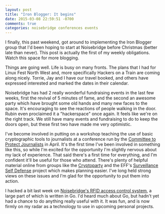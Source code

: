 ```yaml
---
layout: post
title: "Iron Blogger: It begins"
date: 2015-03-08 22:59:51 -0700
comments: true
categories: noisebridge conferences events
---
```


I finally, this past weekend, got around to implementing the Iron Blogger group that I'd been hoping to start at Noisebridge before Christmas (better late than never). This post is actually the first of my weekly obligations. Watch this space for more blogging.

Things are going well. Life is busy on many fronts. The plans that I had for Linux Fest North West and, more specifically Hackers on a Train are coming along nicely. Torrie, Jay and I have our travel booked, and others have expressed interested and marked the dates in their calendar.

Noisebridge has had 2 really wonderful fundraising events in the last few weeks, first the revival of 5 minutes of fame, and the second an awesome party  which have brought some old hands and many new faces to the space. It's encouraging to see the reactions of people walking in the door. Rubin even proclaimed it a "hackerspace" once again. It feels like we're on the right track. We still have many events and fundraising to do to keep the doors open, but these first two have made me very optimistic.

I've become involved in putting on a workshop teaching the use of basic cryptographic tools to journalists at a conference run by the [Committee to Protect Journalists](https://www.cpj.org/) in April. It's the first time I've been involved in something like this, so while I'm excited for the opportunity I'm slightly nervous about my lack of experience. That said there's a first time for everything, and I'm confident it'll be useful for those who attend. There's plenty of helpful material online from groups like the [Cryptoparty](http://www.cryptoparty.in/) and the EFF's [Surveillance Self Defense](https://ssd.eff.org/en) project which makes planning easier. I've long held strong views on these issues and I'm glad for the opportunity to put them into action.

I hacked a bit last week on [Noisebridge's RFID access control system](https://github.com/hzeller/rfid-access-control), a large part of which is written in Go. I'd heard much about Go, but hadn't yet had a chance to do anything really useful with it. It was fun, and is now firmly on my radar as a technology to use in upcoming personal projects.
